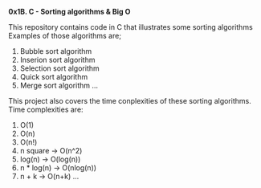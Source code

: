 **0x1B. C - Sorting algorithms & Big O**

This repository contains code in C that illustrates some sorting algorithms
Examples of those algorithms are;
1. Bubble sort algorithm
2. Inserion sort algorithm
3. Selection sort algorithm
4. Quick sort algorithm
5. Merge sort algorithm
...

This project also covers the time conplexities of these sorting algorithms.
Time complexities are:
1. O(1)
2. O(n)
3. O(n!)
4. n square -> O(n^2)
5. log(n) -> O(log(n))
6. n * log(n) -> O(nlog(n))
7. n + k -> O(n+k)
...
